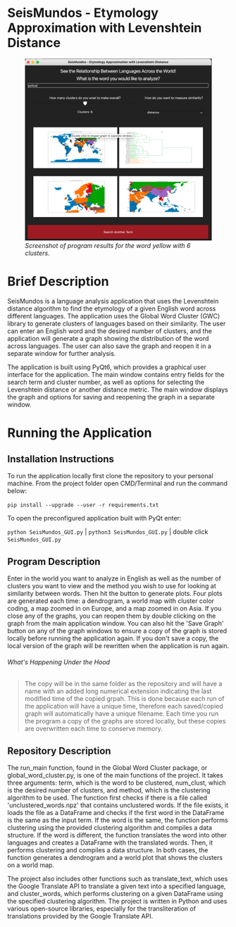 # SeisMundos - Etymology Approximation with Levenshtein Distance
<figure>
  <img src="/example/seismundos_example.png">
  <figcaption><em>Screenshot of program results for the word yellow with 6 clusters.</em></figcaption>
</figure>

# Brief Description

SeisMundos is a language analysis application that uses the Levenshtein distance algorithm to find the etymology of a given English word across different languages. The application uses the Global Word Cluster (GWC) library to generate clusters of languages based on their similarity. The user can enter an English word and the desired number of clusters, and the application will generate a graph showing the distribution of the word across languages. The user can also save the graph and reopen it in a separate window for further analysis.

The application is built using PyQt6, which provides a graphical user interface for the application. The main window contains entry fields for the search term and cluster number, as well as options for selecting the Levenshtein distance or another distance metric. The main window displays the graph and options for saving and reopening the graph in a separate window.

# Running the Application

## Installation Instructions

To run the application locally first clone the repository to your personal machine. From the project folder open CMD/Terminal and run the command below:

`pip install --upgrade --user -r requirements.txt`

To open the preconfigured application built with PyQt enter:

`python SeisMundos_GUI.py` | `python3 SeisMundos_GUI.py` | double click `SeisMundos_GUI.py`

## Program Description

Enter in the world you want to analyze in English as well as the number of clusters you want to view and the method you wish to use for looking at similarity between words. Then hit the button to generate plots. Four plots are generated each time: a dendrogram, a world map with cluster color coding, a map zoomed in on Europe, and a map zoomed in on Asia. If you close any of the graphs, you can reopen them by double clicking on the graph from the main application window. You can also hit the 'Save Graph' button on any of the graph windows to ensure a copy of the graph is stored locally before running the application again. If you don't save a copy, the local version of the graph will be rewritten when the application is run again. 

###### What's Happening Under the Hood

> The copy will be in the same folder as the repository and will have a name with an added long numerical extension indicating the last modified time of the copied grpah. This is done because each run of the application will have a unique time, therefore each saved/copied graph will automatically have a unique filename. Each time you run the program a copy of the graphs are stored locally, but these copies are overwritten each time to conserve memory.

## Repository Description

The run_main function, found in the Global Word Cluster package, or global_word_cluster.py, is one of the main functions of the project. It takes three arguments: term, which is the word to be clustered, num_clust, which is the desired number of clusters, and method, which is the clustering algorithm to be used. The function first checks if there is a file called 'unclustered_words.npz' that contains unclustered words. If the file exists, it loads the file as a DataFrame and checks if the first word in the DataFrame is the same as the input term. If the word is the same, the function performs clustering using the provided clustering algorithm and compiles a data structure. If the word is different, the function translates the word into other languages and creates a DataFrame with the translated words. Then, it performs clustering and compiles a data structure. In both cases, the function generates a dendrogram and a world plot that shows the clusters on a world map.

The project also includes other functions such as translate_text, which uses the Google Translate API to translate a given text into a specified language, and cluster_words, which performs clustering on a given DataFrame using the specified clustering algorithm. The project is written in Python and uses various open-source libraries, especially for the transliteration of translations provided by the Google Translate API.
